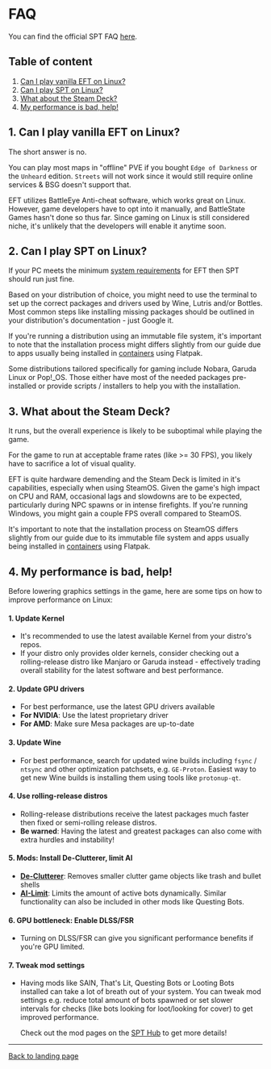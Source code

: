 # FAQ

You can find the official SPT FAQ [here](https://hub.sp-tarkov.com/faq/).

## Table of content

1. [Can I play vanilla EFT on Linux?](#1-can-i-play-vanilla-eft-on-linux)
2. [Can I play SPT on Linux?](#2-can-i-play-spt-on-linux)
3. [What about the Steam Deck?](#3-what-about-the-steam-deck)
4. [My performance is bad, help!](#4-my-performance-is-bad-help)

## 1. Can I play vanilla EFT on Linux?

The short answer is no.

You can play most maps in "offline" PVE if you bought `Edge of Darkness` or the `Unheard` edition. `Streets` will not work since it would still require online services & BSG doesn't support that.

EFT utilizes BattleEye Anti-cheat software, which works great on Linux. However, game developers have to opt into it manually, and BattleState Games hasn't done so thus far. Since gaming on Linux is still considered niche, it's unlikely that the developers will enable it anytime soon.

## 2. Can I play SPT on Linux?

If your PC meets the minimum [system requirements](https://www.escapefromtarkov.com/support/knowledge/68) for EFT then SPT should run just fine.

Based on your distribution of choice, you might need to use the terminal to set up the correct packages and drivers used by Wine, Lutris and/or Bottles. Most common steps like installing missing packages should be outlined in your distribution's documentation - just Google it.

If you're running a distribution using an immutable file system, it's important to note that the installation process might differs slightly from our guide due to apps usually being installed in [containers](https://www.redhat.com/en/topics/containers) using Flatpak.

Some distributions tailored specifically for gaming include Nobara, Garuda Linux or Pop!_OS. Those either have most of the needed packages pre-installed or provide scripts / installers to help you with the installation.


## 3. What about the Steam Deck?

It runs, but the overall experience is likely to be suboptimal while playing the game.

For the game to run at acceptable frame rates (like >= 30 FPS), you likely have to sacrifice a lot of visual quality.

EFT is quite hardware demending and the Steam Deck is limited in it's capabilities, especially when using SteamOS. Given the game's high impact on CPU and RAM, occasional lags and slowdowns are to be expected, particularly during NPC spawns or in intense firefights. If you're running Windows, you might gain a couple FPS overall compared to SteamOS.

It's important to note that the installation process on SteamOS differs slightly from our guide due to its immutable file system and apps usually being installed in [containers](https://www.redhat.com/en/topics/containers) using Flatpak.


## 4. My performance is bad, help!

Before lowering graphics settings in the game, here are some tips on how to improve performance on Linux:

#### 1. Update Kernel
- It's recommended to use the latest available Kernel from your distro's repos.
- If your distro only provides older kernels, consider checking out a rolling-release distro like Manjaro or Garuda instead - effectively trading overall stability for the latest software and best performance.

#### 2. Update GPU drivers
- For best performance, use the latest GPU drivers available
- **For NVIDIA**: Use the latest proprietary driver
- **For AMD**: Make sure Mesa packages are up-to-date

#### 3. Update Wine
- For best performance, search for updated wine builds including `fsync` / `ntsync` and other optimization patchsets, e.g. `GE-Proton`. Easiest way to get new Wine builds is installing them using tools like `protonup-qt`.

#### 4. Use rolling-release distros
- Rolling-release distributions receive the latest packages much faster then fixed or semi-rolling release distros.
- **Be warned**: Having the latest and greatest packages can also come with extra hurdles and instability!

#### 5. Mods: Install De-Clutterer, limit AI
- **[De-Clutterer](https://hub.sp-tarkov.com/files/file/1546-de-clutterer/)**: Removes smaller clutter game objects like trash and bullet shells
- **[AI-Limit](https://hub.sp-tarkov.com/files/file/793-ai-limit/)**: Limits the amount of active bots dynamically. Similar functionality can also be included in other mods like Questing Bots.

#### 6. GPU bottleneck: Enable DLSS/FSR
- Turning on DLSS/FSR can give you significant performance benefits if you're GPU limited.

#### 7. Tweak mod settings
- Having mods like SAIN, That's Lit, Questing Bots or Looting Bots installed can take a lot of breath out of your system. You can tweak mod settings e.g. reduce total amount of bots spawned or set slower intervals for checks (like bots looking for loot/looking for cover) to get improved performance.

    Check out the mod pages on the [SPT Hub](https://hub.sp-tarkov.com/files/) to get more details!

***
[Back to landing page](../README.md)